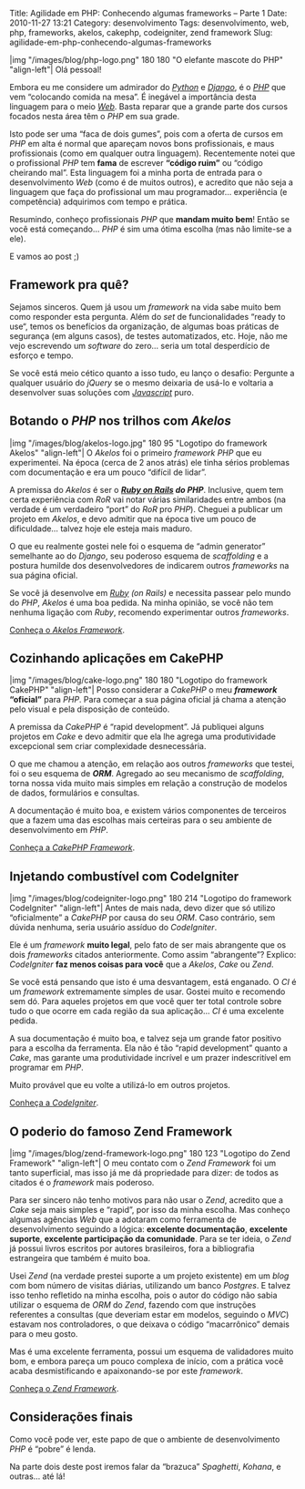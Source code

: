 Title: Agilidade em PHP: Conhecendo algumas frameworks – Parte 1
Date: 2010-11-27 13:21
Category: desenvolvimento
Tags: desenvolvimento, web, php, frameworks, akelos, cakephp, codeigniter, zend framework
Slug: agilidade-em-php-conhecendo-algumas-frameworks

|img "/images/blog/php-logo.png" 180 180 "O elefante mascote do PHP" "align-left"|
Olá pessoal!

Embora eu me considere um admirador do [*Python*][python] e [*Django*][django], é o
[*PHP*][php] que vem “colocando comida na mesa”. É inegável a importância
desta linguagem para o meio [*Web*][web]. Basta reparar que a grande parte
dos cursos focados nesta área têm o *PHP* em sua grade.

<!-- PELICAN_END_SUMMARY -->

Isto pode ser uma “faca de dois gumes”, pois com a oferta de cursos em
*PHP* em alta é normal que apareçam novos bons profissionais, e maus
profissionais (como em qualquer outra linguagem). Recentemente notei que
o profissional *PHP* tem **fama** de escrever **“código ruim”** ou
“código cheirando mal”. Esta linguagem foi a minha porta de entrada para
o desenvolvimento *Web* (como é de muitos outros), e acredito que não
seja a linguagem que faça do profissional um mau programador…
experiência (e competência) adquirimos com tempo e prática.

Resumindo, conheço profissionais *PHP* que **mandam muito bem**! Então
se você está começando… *PHP* é sim uma ótima escolha (mas não limite-se
a ele).

E vamos ao post ;)

Framework pra quê?
------------------

Sejamos sinceros. Quem já usou um *framework* na vida sabe muito bem
como responder esta pergunta. Além do *set* de funcionalidades “ready to
use“, temos os benefícios da organização, de algumas boas práticas de
segurança (em alguns casos), de testes automatizados, etc. Hoje, não me
vejo escrevendo um *software* do zero… seria um total desperdício de
esforço e tempo.

Se você está meio cético quanto a isso tudo, eu lanço o desafio:
Pergunte a qualquer usuário do *jQuery* se o mesmo deixaria de usá-lo e
voltaria a desenvolver suas soluções com [*Javascript*][javascript] puro.

Botando o *PHP* nos trilhos com *Akelos*
--------------------------------------------------------------

|img "/images/blog/akelos-logo.jpg" 180 95 "Logotipo do framework Akelos" "align-left"|
O *Akelos* foi o primeiro *framework
PHP* que eu experimentei. Na época (cerca de 2 anos atrás) ele tinha
sérios problemas com documentação e era um pouco “difícil de lidar”.

A premissa do *Akelos* é ser o ***[Ruby on Rails][ror] do PHP***.
Inclusive, quem tem certa experiência com *RoR* vai notar várias
similaridades entre ambos (na verdade é um verdadeiro “port” do *RoR*
pro *PHP*). Cheguei a publicar um projeto em *Akelos*, e devo admitir
que na época tive um pouco de dificuldade… talvez hoje ele esteja mais
maduro.

O que eu realmente gostei nele foi o esquema de “admin generator”
semelhante ao do *Django*, seu poderoso esquema de *scaffolding* e a
postura humilde dos desenvolvedores de indicarem outros *frameworks* na
sua página oficial.

Se você já desenvolve em *[Ruby][ruby] (on Rails)* e necessita passear pelo
mundo do *PHP*, *Akelos* é uma boa pedida. Na minha opinião, se você não
tem nenhuma ligação com *Ruby*, recomendo experimentar outros
*frameworks*.

[Conheça o *Akelos Framework*][akelos].


Cozinhando aplicações em CakePHP
--------------------------------

|img "/images/blog/cake-logo.png" 180 180 "Logotipo do framework CakePHP" "align-left"|
Posso considerar a *CakePHP* o meu ***framework* “oficial”** para *PHP*.
Para começar a sua página oficial já chama a atenção pelo visual e pela disposição de conteúdo.

A premissa da *CakePHP* é “rapid development”. Já publiquei alguns
projetos em *Cake* e devo admitir que ela lhe agrega uma produtividade
excepcional sem criar complexidade desnecessária.

O que me chamou a atenção, em relação aos outros *frameworks*
que testei, foi o seu esquema de ***ORM***. Agregado ao seu mecanismo de
*scaffolding*, torna nossa vida muito mais simples em relação a
construção de modelos de dados, formulários e consultas.

A documentação é muito boa, e existem vários componentes de terceiros
que a fazem uma das escolhas mais certeiras para o seu ambiente de
desenvolvimento em *PHP*.

[Conheça a *CakePHP Framework*][cakephp].

Injetando combustível com CodeIgniter
-------------------------------------

|img "/images/blog/codeigniter-logo.png" 180 214 "Logotipo do framework CodeIgniter" "align-left"|
Antes de mais nada, devo dizer que só utilizo “oficialmente” a *CakePHP* por
causa do seu *ORM*. Caso contrário, sem dúvida nenhuma, seria usuário assíduo do
*CodeIgniter*.

Ele é um *framework* **muito legal**, pelo fato de ser mais abrangente
que os dois *frameworks* citados anteriormente. Como assim “abrangente”? Explico:
*CodeIgniter* **faz menos coisas para você** que a *Akelos*, *Cake* ou
*Zend*.

Se você está pensando que isto é uma desvantagem, está enganado. O *CI*
é um *framework* extremamente simples de usar. Gostei muito e recomendo
sem dó. Para aqueles projetos em que você quer ter total controle sobre
tudo o que ocorre em cada região da sua aplicação… *CI* é uma excelente
pedida.

A sua documentação é muito boa, e talvez seja um grande fator positivo
para a escolha da ferramenta. Ela não é tão “rapid development” quanto a
*Cake*, mas garante uma produtividade incrível e um prazer indescritível
em programar em *PHP*.

Muito provável que eu volte a utilizá-lo em outros projetos.

[Conheça a *CodeIgniter*][codeigniter].


O poderio do famoso Zend Framework
----------------------------------

|img "/images/blog/zend-framework-logo.png" 180 123 "Logotipo do Zend Framework" "align-left"|
O meu contato com o *Zend Framework* foi um tanto superficial, mas isso já me
dá propriedade para dizer: de todos as citados é o *framework* mais poderoso.

Para ser sincero não tenho motivos para não usar o *Zend*, acredito que
a *Cake* seja mais simples e “rapid”, por isso da minha escolha. Mas
conheço algumas agências *Web* que a adotaram como ferramenta de
desenvolvimento seguindo a lógica: **excelente documentação**,
**excelente suporte**, **excelente participação da comunidade**. Para se
ter ideia, o *Zend* já possui livros escritos por autores brasileiros,
fora a bibliografia estrangeira que também é muito boa.

Usei *Zend* (na verdade prestei suporte a um projeto existente) em um
*blog* com bom número de visitas diárias, utilizando um banco
*Postgres*. E talvez isso tenho refletido na minha escolha, pois o autor
do código não sabia utilizar o esquema de *ORM* do *Zend*, fazendo com
que instruções referentes a consultas (que deveriam estar em modelos,
seguindo o *MVC*) estavam nos controladores, o que deixava o código
“macarrônico” demais para o meu gosto.

Mas é uma excelente ferramenta, possui um esquema de validadores muito
bom, e embora pareça um pouco complexa de início, com a prática você
acaba desmistificando e apaixonando-se por este *framework*.

[Conheça o *Zend Framework*][zend].


Considerações finais
--------------------

Como você pode ver, este papo de que o ambiente de desenvolvimento *PHP*
é “pobre” é lenda.

Na parte dois deste post iremos falar da “brazuca” *Spaghetti*,
*Kohana*, e outras… até lá!

  [python]: |filename|/tag/python.html
    "Leia mais sobre Python"
  [django]: |filename|/tag/django.html
    "Leia mais sobre Django"
  [php]: |filename|/tag/php.html "Leia mais sobre PHP"
  [web]: |filename|/tag/web.html "Leia mais sobre Web"
  [javascript]: |filename|/tag/javascript
    "Leia mais sobre Javascript"
  [ror]: http://rubyonrails.org/
    "Conheça a framework Ruby on Rails"
  [ruby]: http://www.ruby-lang.org/pt/ "Conheça a linguagem Ruby"
  [akelos]: http://www.akelos.org/
    "Página oficial do projeto Akelos"
  [cakephp]: http://cakephp.org/
    "Página oficial do projeto CakePHP"
  [codeigniter]: http://codeigniter.com/
    "Página oficial do projeto CodeIgniter"
  [zend]: http://framework.zend.com/
    "Página oficial do projeto Zend Framework"
